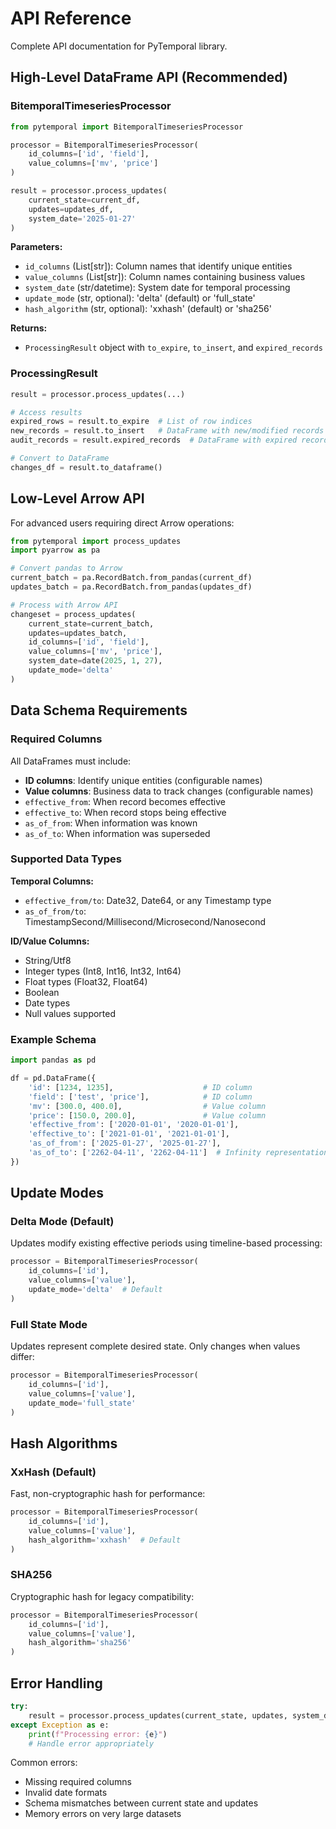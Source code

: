 # API Reference

Complete API documentation for PyTemporal library.

## High-Level DataFrame API (Recommended)

### BitemporalTimeseriesProcessor

```python
from pytemporal import BitemporalTimeseriesProcessor

processor = BitemporalTimeseriesProcessor(
    id_columns=['id', 'field'],
    value_columns=['mv', 'price']
)

result = processor.process_updates(
    current_state=current_df,
    updates=updates_df,
    system_date='2025-01-27'
)
```

**Parameters:**
- `id_columns` (List[str]): Column names that identify unique entities
- `value_columns` (List[str]): Column names containing business values
- `system_date` (str/datetime): System date for temporal processing
- `update_mode` (str, optional): 'delta' (default) or 'full_state'
- `hash_algorithm` (str, optional): 'xxhash' (default) or 'sha256'

**Returns:**
- `ProcessingResult` object with `to_expire`, `to_insert`, and `expired_records`

### ProcessingResult

```python
result = processor.process_updates(...)

# Access results
expired_rows = result.to_expire  # List of row indices
new_records = result.to_insert   # DataFrame with new/modified records
audit_records = result.expired_records  # DataFrame with expired records

# Convert to DataFrame
changes_df = result.to_dataframe()
```

## Low-Level Arrow API

For advanced users requiring direct Arrow operations:

```python
from pytemporal import process_updates
import pyarrow as pa

# Convert pandas to Arrow
current_batch = pa.RecordBatch.from_pandas(current_df)
updates_batch = pa.RecordBatch.from_pandas(updates_df)

# Process with Arrow API
changeset = process_updates(
    current_state=current_batch,
    updates=updates_batch, 
    id_columns=['id', 'field'],
    value_columns=['mv', 'price'],
    system_date=date(2025, 1, 27),
    update_mode='delta'
)
```

## Data Schema Requirements

### Required Columns

All DataFrames must include:
- **ID columns**: Identify unique entities (configurable names)
- **Value columns**: Business data to track changes (configurable names)  
- `effective_from`: When record becomes effective
- `effective_to`: When record stops being effective
- `as_of_from`: When information was known
- `as_of_to`: When information was superseded

### Supported Data Types

**Temporal Columns:**
- `effective_from/to`: Date32, Date64, or any Timestamp type
- `as_of_from/to`: TimestampSecond/Millisecond/Microsecond/Nanosecond

**ID/Value Columns:**
- String/Utf8
- Integer types (Int8, Int16, Int32, Int64)
- Float types (Float32, Float64)
- Boolean
- Date types
- Null values supported

### Example Schema

```python
import pandas as pd

df = pd.DataFrame({
    'id': [1234, 1235],                    # ID column
    'field': ['test', 'price'],            # ID column  
    'mv': [300.0, 400.0],                  # Value column
    'price': [150.0, 200.0],               # Value column
    'effective_from': ['2020-01-01', '2020-01-01'],
    'effective_to': ['2021-01-01', '2021-01-01'],
    'as_of_from': ['2025-01-27', '2025-01-27'],
    'as_of_to': ['2262-04-11', '2262-04-11']  # Infinity representation
})
```

## Update Modes

### Delta Mode (Default)
Updates modify existing effective periods using timeline-based processing:
```python
processor = BitemporalTimeseriesProcessor(
    id_columns=['id'],
    value_columns=['value'],
    update_mode='delta'  # Default
)
```

### Full State Mode
Updates represent complete desired state. Only changes when values differ:
```python
processor = BitemporalTimeseriesProcessor(
    id_columns=['id'],
    value_columns=['value'],
    update_mode='full_state'
)
```

## Hash Algorithms

### XxHash (Default)
Fast, non-cryptographic hash for performance:
```python
processor = BitemporalTimeseriesProcessor(
    id_columns=['id'],
    value_columns=['value'],
    hash_algorithm='xxhash'  # Default
)
```

### SHA256
Cryptographic hash for legacy compatibility:
```python
processor = BitemporalTimeseriesProcessor(
    id_columns=['id'], 
    value_columns=['value'],
    hash_algorithm='sha256'
)
```

## Error Handling

```python
try:
    result = processor.process_updates(current_state, updates, system_date)
except Exception as e:
    print(f"Processing error: {e}")
    # Handle error appropriately
```

Common errors:
- Missing required columns
- Invalid date formats  
- Schema mismatches between current state and updates
- Memory errors on very large datasets